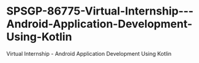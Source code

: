 # SPSGP-86775-Virtual-Internship---Android-Application-Development-Using-Kotlin
Virtual Internship - Android Application Development Using Kotlin
